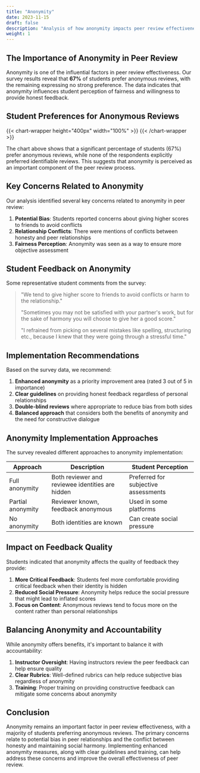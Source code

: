 ```yaml
---
title: "Anonymity"
date: 2023-11-15
draft: false
description: "Analysis of how anonymity impacts peer review effectiveness"
weight: 1
---
```


## The Importance of Anonymity in Peer Review

Anonymity is one of the influential factors in peer review effectiveness. Our survey results reveal that **67%** of students prefer anonymous reviews, with the remaining expressing no strong preference. The data indicates that anonymity influences student perception of fairness and willingness to provide honest feedback.

## Student Preferences for Anonymous Reviews

{{< chart-wrapper height="400px" width="100%" >}}
<canvas id="anonymityPreferenceChart"
  data-labels='["Prefer anonymous", "No preference", "Prefer identifiable"]'
  data-values='[67, 33, 0]'>
</canvas>
{{< /chart-wrapper >}}

The chart above shows that a significant percentage of students (67%) prefer anonymous reviews, while none of the respondents explicitly preferred identifiable reviews. This suggests that anonymity is perceived as an important component of the peer review process.

## Key Concerns Related to Anonymity

Our analysis identified several key concerns related to anonymity in peer review:

1. **Potential Bias**: Students reported concerns about giving higher scores to friends to avoid conflicts
2. **Relationship Conflicts**: There were mentions of conflicts between honesty and peer relationships
3. **Fairness Perception**: Anonymity was seen as a way to ensure more objective assessment

## Student Feedback on Anonymity

Some representative student comments from the survey:

> "We tend to give higher score to friends to avoid conflicts or harm to the relationship."
>
> "Sometimes you may not be satisfied with your partner's work, but for the sake of harmony you will choose to give her a good score."
>
> "I refrained from picking on several mistakes like spelling, structuring etc., because I knew that they were going through a stressful time."

## Implementation Recommendations

Based on the survey data, we recommend:

1. **Enhanced anonymity** as a priority improvement area (rated 3 out of 5 in importance)
2. **Clear guidelines** on providing honest feedback regardless of personal relationships
3. **Double-blind reviews** where appropriate to reduce bias from both sides
4. **Balanced approach** that considers both the benefits of anonymity and the need for constructive dialogue

## Anonymity Implementation Approaches

The survey revealed different approaches to anonymity implementation:

| Approach | Description | Student Perception |
|----------|-------------|-------------------|
| Full anonymity | Both reviewer and reviewee identities are hidden | Preferred for subjective assessments |
| Partial anonymity | Reviewer known, feedback anonymous | Used in some platforms |
| No anonymity | Both identities are known | Can create social pressure |

## Impact on Feedback Quality

Students indicated that anonymity affects the quality of feedback they provide:

1. **More Critical Feedback**: Students feel more comfortable providing critical feedback when their identity is hidden
2. **Reduced Social Pressure**: Anonymity helps reduce the social pressure that might lead to inflated scores
3. **Focus on Content**: Anonymous reviews tend to focus more on the content rather than personal relationships

## Balancing Anonymity and Accountability

While anonymity offers benefits, it's important to balance it with accountability:

1. **Instructor Oversight**: Having instructors review the peer feedback can help ensure quality
2. **Clear Rubrics**: Well-defined rubrics can help reduce subjective bias regardless of anonymity
3. **Training**: Proper training on providing constructive feedback can mitigate some concerns about anonymity

## Conclusion

Anonymity remains an important factor in peer review effectiveness, with a majority of students preferring anonymous reviews. The primary concerns relate to potential bias in peer relationships and the conflict between honesty and maintaining social harmony. Implementing enhanced anonymity measures, along with clear guidelines and training, can help address these concerns and improve the overall effectiveness of peer review.

<script>
document.addEventListener('DOMContentLoaded', function() {
    // Anonymity preference chart
    const prefCtx = document.getElementById('anonymityPreferenceChart').getContext('2d');
    const prefLabels = JSON.parse(document.getElementById('anonymityPreferenceChart').dataset.labels);
    const prefValues = JSON.parse(document.getElementById('anonymityPreferenceChart').dataset.values);
    
    new Chart(prefCtx, {
        type: 'pie',
        data: {
            labels: prefLabels,
            datasets: [
                {
                    data: prefValues,
                    backgroundColor: [
                        'rgba(54, 162, 235, 0.7)',
                        'rgba(255, 206, 86, 0.7)',
                        'rgba(255, 99, 132, 0.7)'
                    ],
                    borderColor: [
                        'rgb(54, 162, 235)',
                        'rgb(255, 206, 86)',
                        'rgb(255, 99, 132)'
                    ],
                    borderWidth: 1
                }
            ]
        },
        options: {
            responsive: true,
            plugins: {
                legend: {
                    position: 'top',
                },
                title: {
                    display: true,
                    text: 'Student Preferences for Anonymous Peer Review'
                }
            }
        }
    });
});
</script> 